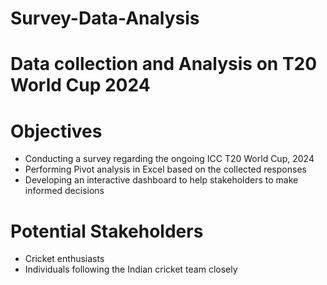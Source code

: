# Survey-Data-Analysis
<h1>Data collection and Analysis on T20 World Cup 2024</h1>
<h1>Objectives</h1>
    <ul>
        <li>Conducting a survey regarding the ongoing ICC T20 World Cup, 2024</li>
        <li>Performing Pivot analysis in Excel based on the collected responses</li>
        <li>Developing an interactive dashboard to help stakeholders to make informed decisions</li>
    </ul>
<h1>Potential Stakeholders</h1>
    <ul>
        <li>Cricket enthusiasts</li>
        <li>Individuals following the Indian cricket team closely</li>
    </ul>
